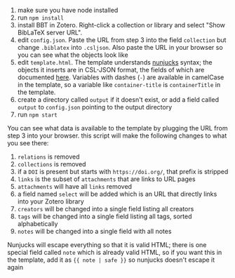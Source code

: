 1. make sure you have node installed
2. run `npm install`
3. install BBT in Zotero. Right-click a collection or library and select "Show BibLaTeX server URL".
4. edit `config.json`. Paste the URL from step 3 into the field `collection` but change `.biblatex` into `.csljson`. Also paste the URL in your browser so you can see what the objects look like
5. edit `template.html`. The template understands [nunjucks](https://mozilla.github.io/nunjucks/) syntax; the objects it inserts are in CSL-JSON format, the fields of which are documented [here](https://docs.citationstyles.org/en/stable/specification.html#appendix-iv-variables). Variables with dashes (`-`) are available in camelCase in the template, so a variable like `container-title` is `containerTitle` in the template.
6. create a directory called `output` if it doesn't exist, or add a field called `output` to `config.json` pointing to the output directory
7. run `npm start`

You can see what data is available to the template by plugging the URL from step 3 into your browser. this script will make the following changes to what you see there:

1. `relations` is removed
2. `collections` is removed
3. if a `DOI` is present but starts with `https://doi.org/`, that prefix is stripped
4. `links` is the subset of `attachments` that are links to URL pages
5. `attachments` will have all `links` removed
6. a field named `select` will be added which is an URL that directly links into your Zotero library
7. `creators` will be changed into a single field listing all creators
8. `tags` will be changed into a single field listing all tags, sorted alphabetically
9. `notes` will be changed into a single field with all notes

Nunjucks will escape everything so that it is valid HTML; there is one special field called `note` which is already valid HTML, so if you want this in the template, add it as `{{ note | safe }}` so nunjucks doesn't escape it again

